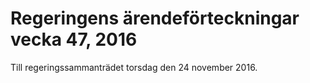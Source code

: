 # Regeringens ärendeförteckningar vecka 47, 2016

Till regeringssammanträdet torsdag den 24 november 2016\.
